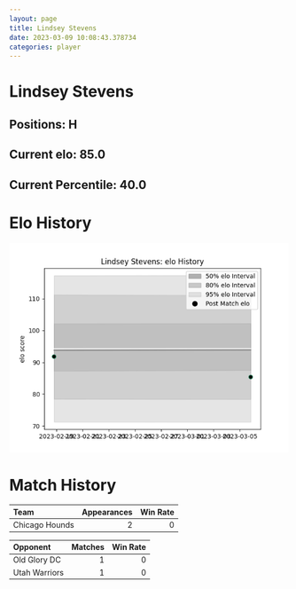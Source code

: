 ```yaml
---  
layout: page  
title: Lindsey Stevens  
date: 2023-03-09 10:08:43.378734  
categories: player  
---
```

# Lindsey Stevens

## Positions: H

## Current elo: 85.0

## Current Percentile: 40.0

# Elo History


![elo history](history_LindseyStevens.png)
# Match History


| Team           |   Appearances |   Win Rate |
|:---------------|--------------:|-----------:|
| Chicago Hounds |             2 |          0 |

| Opponent      |   Matches |   Win Rate |
|:--------------|----------:|-----------:|
| Old Glory DC  |         1 |          0 |
| Utah Warriors |         1 |          0 |